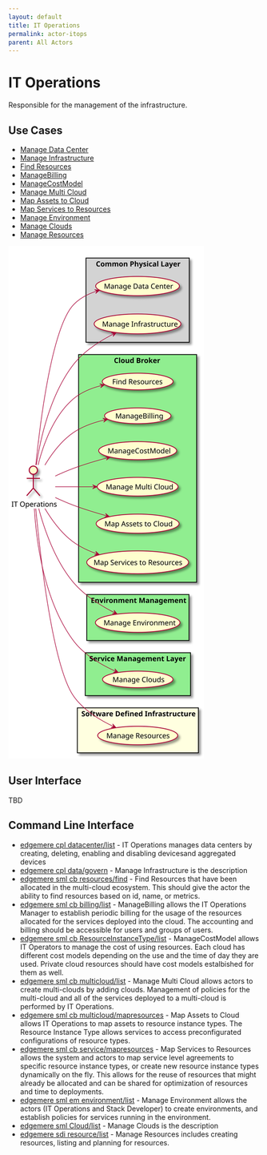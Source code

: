 ```yaml
---
layout: default
title: IT Operations
permalink: actor-itops
parent: All Actors
---
```


# IT Operations

Responsible for the management of the infrastructure.



## Use Cases

* [Manage Data Center](usecase-ManageDataCenter)
* [Manage Infrastructure](usecase-ManageInfrastructure)
* [Find Resources](usecase-FindResources)
* [ManageBilling](usecase-ManageBilling)
* [ManageCostModel](usecase-ManageCostModel)
* [Manage Multi Cloud](usecase-ManageMultiCloud)
* [Map Assets to Cloud](usecase-MapAssetstoCloud)
* [Map Services to Resources](usecase-MapServicestoResources)
* [Manage Environment](usecase-ManageEnvironment)
* [Manage Clouds](usecase-ManageClouds)
* [Manage Resources](usecase-ManageResources)

  
![Use Case Diagram](./usecase.svg)

## User Interface
TBD

## Command Line Interface
* [ edgemere cpl datacenter/list](action--edgemere-cpl-datacenter-list) - IT Operations manages data centers by creating, deleting, enabling and disabling devicesand aggregated devices
* [ edgemere cpl data/govern](action--edgemere-cpl-data-govern) - Manage Infrastructure is the description
* [ edgemere sml cb resources/find](action--edgemere-sml-cb-resources-find) - Find Resources that have been allocated in the multi-cloud ecosystem. This should give the actor the ability to find resources based on id, name, or metrics.
* [ edgemere sml cb billing/list](action--edgemere-sml-cb-billing-list) - ManageBilling allows the IT Operations Manager to establish periodic billing for the usage of the resources allocated for the services deployed into the cloud. The accounting and billing should be accessible for users and groups of users.
* [ edgemere sml cb ResourceInstanceType/list](action--edgemere-sml-cb-ResourceInstanceType-list) - ManageCostModel allows IT Operators to manage the cost of using resources. Each cloud has different cost models depending on the use and the time of day they are used. Private cloud resources should have cost models estalbished for them as well.
* [ edgemere sml cb multicloud/list](action--edgemere-sml-cb-multicloud-list) - Manage Multi Cloud allows actors to create multi-clouds by adding clouds. Management of policies for the multi-cloud and all of the services deployed to a multi-cloud is performed by IT Operations.
* [ edgemere sml cb multicloud/mapresources](action--edgemere-sml-cb-multicloud-mapresources) - Map Assets to Cloud allows IT Operations to map assets to resource instance types. The Resource Instance Type allows services to access preconfigurated configurations of resource types.
* [ edgemere sml cb service/mapresources](action--edgemere-sml-cb-service-mapresources) - Map Services to Resources allows the system and actors to map service level agreements to specific resource instance types, or create new resource instance types dynamically on the fly. This allows for the reuse of resources that might already be allocated and can be shared for optimization of resources and time to deployments.
* [ edgemere sml em environment/list](action--edgemere-sml-em-environment-list) - Manage Environment allows the actors (IT Operations and Stack Developer) to create environments, and establish policies for services running in the environment.
* [ edgemere sml Cloud/list](action--edgemere-sml-Cloud-list) - Manage Clouds is the description
* [ edgemere sdi resource/list](action--edgemere-sdi-resource-list) - Manage Resources includes creating resources, listing and planning for resources.

